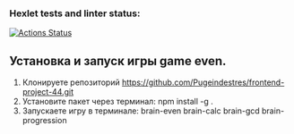 ### Hexlet tests and linter status:
[![Actions Status](https://github.com/Pugeindestres/frontend-project-44/actions/workflows/hexlet-check.yml/badge.svg)](https://github.com/Pugeindestres/frontend-project-44/actions)

## Установка и запуск игры game even.

1. Клонируете репозиторий https://github.com/Pugeindestres/frontend-project-44.git
2. Установите пакет через терминал:
   npm install -g .
3. Запускаете игру в терминале:
    brain-even
    brain-calc
    brain-gcd
    brain-progression